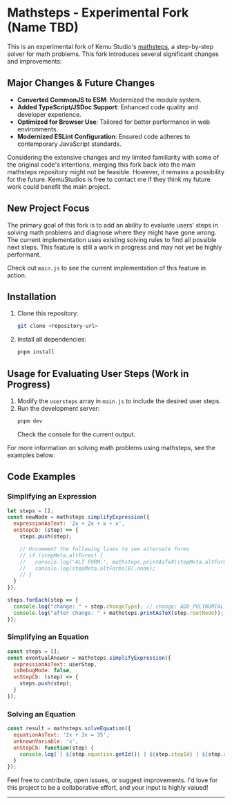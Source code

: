 # Mathsteps - Experimental Fork (Name TBD)

This is an experimental fork of Kemu Studio's [mathsteps](https://github.com/kemu-studio/mathsteps), a step-by-step solver for math problems. This fork introduces several significant changes and improvements:

## Major Changes & Future Changes
- **Converted CommonJS to ESM**: Modernized the module system.
- **Added TypeScript/JSDoc Support**: Enhanced code quality and developer experience.
- **Optimized for Browser Use**: Tailored for better performance in web environments.
- **Modernized ESLint Configuration**: Ensured code adheres to contemporary JavaScript standards.

Considering the extensive changes and my limited familiarity with some of the original code's intentions, merging this fork back into the main mathsteps repository might not be feasible. However, it remains a possibility for the future. KemuStudios is free to contact me if they think my future work could benefit the main project.

## New Project Focus
The primary goal of this fork is to add an ability to evaluate users' steps in solving math problems and diagnose where they might have gone wrong. The current implementation uses existing solving rules to find all possible next steps. This feature is still a work in progress and may not yet be highly performant.

Check out `main.js` to see the current implementation of this feature in action.

## Installation
1. Clone this repository:
   ```sh
   git clone <repository-url>
   ```
2. Install all dependencies:
   ```sh
   pnpm install
   ```

## Usage for Evaluating User Steps (Work in Progress)
1. Modify the `usersteps` array in `main.js` to include the desired user steps.
2. Run the development server:
   ```sh
   pnpm dev
   ```
   Check the console for the current output.

For more information on solving math problems using mathsteps, see the examples below:

## Code Examples

### Simplifying an Expression
```javascript
let steps = [];
const newNode = mathsteps.simplifyExpression({
  expressionAsText: '2x + 2x + x + x',
  onStepCb: (step) => {
    steps.push(step);

    // Uncomment the following lines to see alternate forms
    // if (stepMeta.altForms) {
    //   console.log('ALT FORM:', mathsteps.printAsTeX(stepMeta.altForms[0].node));
    //   console.log(stepMeta.altForms[0].node);
    // }
  }
});

steps.forEach(step => {
  console.log("change: " + step.changeType); // change: ADD_POLYNOMIAL_TERMS
  console.log("after change: " + mathsteps.printAsTeX(step.rootNode)); // after change: 6x
});
```

### Simplifying an Equation
```javascript
const steps = [];
const eventualAnswer = mathsteps.simplifyExpression({
  expressionAsText: userStep,
  isDebugMode: false,
  onStepCb: (step) => {
    steps.push(step);
  }
});
```

### Solving an Equation
```javascript
const result = mathsteps.solveEquation({
  equationAsText: '2x + 3x = 35',
  unknownVariable: 'x',
  onStepCb: function(step) {
    console.log(`[ ${step.equation.getId()} ] ${step.stepId} | ${step.equation}`);
  }
});
```

Feel free to contribute, open issues, or suggest improvements. I'd love for this project to be a collaborative effort, and your input is highly valued!

---
